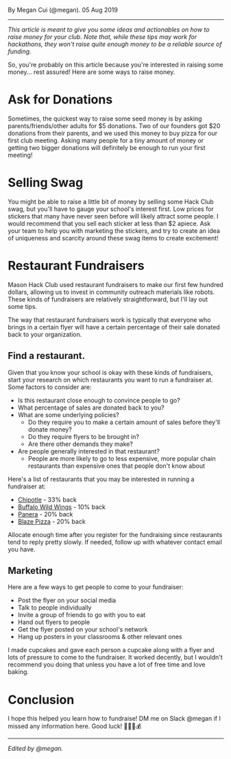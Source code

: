 By Megan Cui (@megan). 05 Aug 2019

---

_This article is meant to give you some ideas and actionables on how to raise money for your club. Note that, while these tips may work for hackathons, they won't raise quite enough money to be a reliable source of funding._

So, you're probably on this article because you're interested in raising some money... rest assured! Here are some ways to raise money.

# Ask for Donations

Sometimes, the quickest way to raise some seed money is by asking parents/friends/other adults for $5 donations. Two of our founders got $20 donations from their parents, and we used this money to buy pizza for our first club meeting. Asking many people for a tiny amount of money or getting two bigger donations will definitely be enough to run your first meeting!

# Selling Swag

You might be able to raise a little bit of money by selling some Hack Club swag, but you'll have to gauge your school's interest first. Low prices for stickers that many have never seen before will likely attract some people. I would recommend that you sell each sticker at less than $2 apiece. Ask your team to help you with marketing the stickers, and try to create an idea of uniqueness and scarcity around these swag items to create excitement!

# Restaurant Fundraisers

Mason Hack Club used restaurant fundraisers to make our first few hundred dollars, allowing us to invest in community outreach materials like robots. These kinds of fundraisers are relatively straightforward, but I'll lay out some tips.

The way that restaurant fundraisers work is typically that everyone who brings in a certain flyer will have a certain percentage of their sale donated back to your organization.

## Find a restaurant.

Given that you know your school is okay with these kinds of fundraisers, start your research on which restaurants you want to run a fundraiser at. Some factors to consider are:

- Is this restaurant close enough to convince people to go?
- What percentage of sales are donated back to you?
- What are some underlying policies?
  - Do they require you to make a certain amount of sales before they'll donate money?
  - Do they require flyers to be brought in?
  - Are there other demands they make?
- Are people generally interested in that restaurant?
  - People are more likely to go to less expensive, more popular chain restaurants than expensive ones that people don't know about

Here's a list of restaurants that you may be interested in running a fundraiser at:

- [Chipotle](https://community.chipotle.com/fundraisers) - 33% back
- [Buffalo Wild Wings](https://ewrf.buffalowildwings.com/) - 10% back
- [Panera](http://fundraising.panerabread.com/) - 20% back
- [Blaze Pizza](https://blazepizza.com/fundraising/) - 20% back

Allocate enough time after you register for the fundraising since restaurants tend to reply pretty slowly. If needed, follow up with whatever contact email you have.

## Marketing

Here are a few ways to get people to come to your fundraiser:

- Post the flyer on your social media
- Talk to people individually
- Invite a group of friends to go with you to eat
- Hand out flyers to people
- Get the flyer posted on your school's network
- Hang up posters in your classrooms & other relevant ones

I made cupcakes and gave each person a cupcake along with a flyer and lots of pressure to come to the fundraiser. It worked decently, but I wouldn't recommend you doing that unless you have a lot of free time and love baking.

# Conclusion

I hope this helped you learn how to fundraise! DM me on Slack @megan if I missed any information here. Good luck! 💸💵🤑💰

---

_Edited by @megan._
